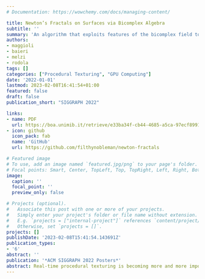 ```yaml
---
# Documentation: https://wowchemy.com/docs/managing-content/

title: Newton’s Fractals on Surfaces via Bicomplex Algebra
subtitle: ''
summary: 'An algorithm that exploits features of the bicomplex field to compute 4-dimensional Newton fractals for procedural texturing applications. The generated fractals are computed in a pixel shader only on the target surface to achieve real-time performance.'
authors:
- maggioli
- baieri
- melzi
- rodola
tags: []
categories: ["Procedural Texturing", "GPU Computing"]
date: '2022-01-01'
lastmod: 2023-02-08T16:41:54+01:00
featured: false
draft: false
publication_short: "SIGGRAPH 2022"

links:
- name: PDF
  url: https://boa.unimib.it/retrieve/e33ba34f-cb44-4685-a5ca-97ecf89917fa/Maggioli-2022-SIGGA-VoR.pdf
- icon: github
  icon_pack: fab
  name: 'GitHub'
  url: https://github.com/filthynobleman/newton-fractals

# Featured image
# To use, add an image named `featured.jpg/png` to your page's folder.
# Focal points: Smart, Center, TopLeft, Top, TopRight, Left, Right, BottomLeft, Bottom, BottomRight.
image:
  caption: ''
  focal_point: ''
  preview_only: false

# Projects (optional).
#   Associate this post with one or more of your projects.
#   Simply enter your project's folder or file name without extension.
#   E.g. `projects = ["internal-project"]` references `content/project/deep-learning/index.md`.
#   Otherwise, set `projects = []`.
projects: []
publishDate: '2023-02-08T15:41:54.143691Z'
publication_types:
- '6'
abstract: ''
publication: '*ACM SIGGRAPH 2022 Posters*'
abstract: Real-time procedural texturing is becoming more and more important as the need of large variety of contents increases. We propose a new technique that exploits the properties of a 4-dimensional algebraic field for efficiently computing on GPU a procedural texture with fractal properties. The produced pattern are shown to be well suitable in many applications, especially when used as building blocks for complex materials.
---
```

